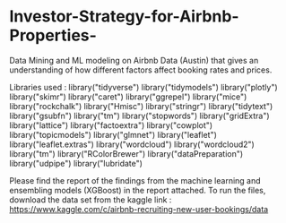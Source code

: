 # Investor-Strategy-for-Airbnb-Properties-
Data Mining and ML modeling on Airbnb Data (Austin) that gives an understanding of how different factors affect booking rates and prices.

Libraries used : 
library("tidyverse")
library("tidymodels")
library("plotly")
library("skimr")
library("caret")
library("ggrepel")
library("mice")
library("rockchalk")
library("Hmisc")
library("stringr")
library("tidytext")
library("gsubfn")
library("tm")
library("stopwords")
library("gridExtra")
library("lattice")
library("factoextra")
library("cowplot")
library("topicmodels")
library("glmnet")
library("leaflet")
library("leaflet.extras")
library("wordcloud")
library("wordcloud2")
library("tm")
library("RColorBrewer")
library("dataPreparation")
library("udpipe")
library("lubridate")

Please find the report of the findings from the machine learning and ensembling models (XGBoost) in the report attached. 
To run the files, download the data set from the kaggle link : https://www.kaggle.com/c/airbnb-recruiting-new-user-bookings/data
